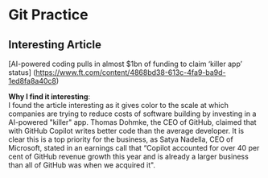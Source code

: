 # Git Practice

## Interesting Article
[AI-powered coding pulls in almost $1bn of funding to claim ‘killer app’ status] (https://www.ft.com/content/4868bd38-613c-4fa9-ba9d-1ed8fa8a40c8)

**Why I find it interesting**:  
I found the article interesting as it gives color to the scale at which companies are trying to reduce costs of software building by investing in a AI-powered "killer" app. Thomas Dohmke, the CEO of GitHub, claimed that with GitHub Copilot writes better code than the average developer. It is clear this is a top priority for the business, as Satya Nadella, CEO of Microsoft, stated in an earnings call that “Copilot accounted for over 40 per cent of GitHub revenue growth this year and is already a larger business than all of GitHub was when we acquired it".